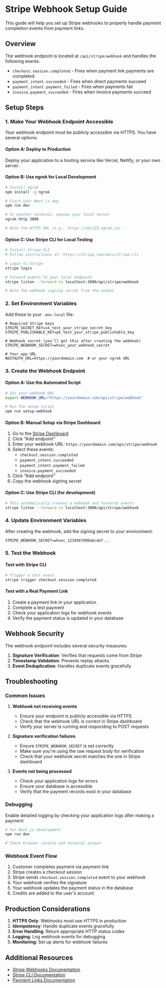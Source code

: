 # Stripe Webhook Setup Guide

This guide will help you set up Stripe webhooks to properly handle payment completion events from payment links.

## Overview

The webhook endpoint is located at `/api/stripe/webhook` and handles the following events:

- `checkout.session.completed` - Fires when payment link payments are completed
- `payment_intent.succeeded` - Fires when direct payments succeed
- `payment_intent.payment_failed` - Fires when payments fail
- `invoice.payment_succeeded` - Fires when invoice payments succeed

## Setup Steps

### 1. Make Your Webhook Endpoint Accessible

Your webhook endpoint must be publicly accessible via HTTPS. You have several options:

#### Option A: Deploy to Production

Deploy your application to a hosting service like Vercel, Netlify, or your own server.

#### Option B: Use ngrok for Local Development

```bash
# Install ngrok
npm install -g ngrok

# Start your Next.js app
npm run dev

# In another terminal, expose your local server
ngrok http 3000

# Note the HTTPS URL (e.g., https://abc123.ngrok.io)
```

#### Option C: Use Stripe CLI for Local Testing

```bash
# Install Stripe CLI
# Follow instructions at: https://stripe.com/docs/stripe-cli

# Login to Stripe
stripe login

# Forward events to your local endpoint
stripe listen --forward-to localhost:3000/api/stripe/webhook

# Note the webhook signing secret from the output
```

### 2. Set Environment Variables

Add these to your `.env.local` file:

```env
# Required Stripe keys
STRIPE_SECRET_KEY=sk_test_your_stripe_secret_key
STRIPE_PUBLISHABLE_KEY=pk_test_your_stripe_publishable_key

# Webhook secret (you'll get this after creating the webhook)
STRIPE_WEBHOOK_SECRET=whsec_your_webhook_secret

# Your app URL
NEXTAUTH_URL=https://yourdomain.com  # or your ngrok URL
```

### 3. Create the Webhook Endpoint

#### Option A: Use the Automated Script

```bash
# Set your webhook URL
export WEBHOOK_URL="https://yourdomain.com/api/stripe/webhook"

# Run the setup script
npm run setup-webhook
```

#### Option B: Manual Setup via Stripe Dashboard

1. Go to the [Stripe Dashboard](https://dashboard.stripe.com/webhooks)
2. Click "Add endpoint"
3. Enter your webhook URL: `https://yourdomain.com/api/stripe/webhook`
4. Select these events:
   - `checkout.session.completed`
   - `payment_intent.succeeded`
   - `payment_intent.payment_failed`
   - `invoice.payment_succeeded`
5. Click "Add endpoint"
6. Copy the webhook signing secret

#### Option C: Use Stripe CLI (for development)

```bash
# This automatically creates a webhook and forwards events
stripe listen --forward-to localhost:3000/api/stripe/webhook
```

### 4. Update Environment Variables

After creating the webhook, add the signing secret to your environment:

```env
STRIPE_WEBHOOK_SECRET=whsec_1234567890abcdef...
```

### 5. Test the Webhook

#### Test with Stripe CLI

```bash
# Trigger a test event
stripe trigger checkout.session.completed
```

#### Test with a Real Payment Link

1. Create a payment link in your application
2. Complete a test payment
3. Check your application logs for webhook events
4. Verify the payment status is updated in your database

## Webhook Security

The webhook endpoint includes several security measures:

1. **Signature Verification**: Verifies that requests come from Stripe
2. **Timestamp Validation**: Prevents replay attacks
3. **Event Deduplication**: Handles duplicate events gracefully

## Troubleshooting

### Common Issues

1. **Webhook not receiving events**
   - Ensure your endpoint is publicly accessible via HTTPS
   - Check that the webhook URL is correct in Stripe dashboard
   - Verify your server is running and responding to POST requests

2. **Signature verification failures**
   - Ensure `STRIPE_WEBHOOK_SECRET` is set correctly
   - Make sure you're using the raw request body for verification
   - Check that your webhook secret matches the one in Stripe dashboard

3. **Events not being processed**
   - Check your application logs for errors
   - Ensure your database is accessible
   - Verify that the payment records exist in your database

### Debugging

Enable detailed logging by checking your application logs after making a payment:

```bash
# For Next.js development
npm run dev

# Check browser console and terminal output
```

### Webhook Event Flow

1. Customer completes payment via payment link
2. Stripe creates a checkout session
3. Stripe sends `checkout.session.completed` event to your webhook
4. Your webhook verifies the signature
5. Your webhook updates the payment status in the database
6. Credits are added to the user's account

## Production Considerations

1. **HTTPS Only**: Webhooks must use HTTPS in production
2. **Idempotency**: Handle duplicate events gracefully
3. **Error Handling**: Return appropriate HTTP status codes
4. **Logging**: Log webhook events for debugging
5. **Monitoring**: Set up alerts for webhook failures

## Additional Resources

- [Stripe Webhooks Documentation](https://stripe.com/docs/webhooks)
- [Stripe CLI Documentation](https://stripe.com/docs/stripe-cli)
- [Payment Links Documentation](https://stripe.com/docs/payment-links)
